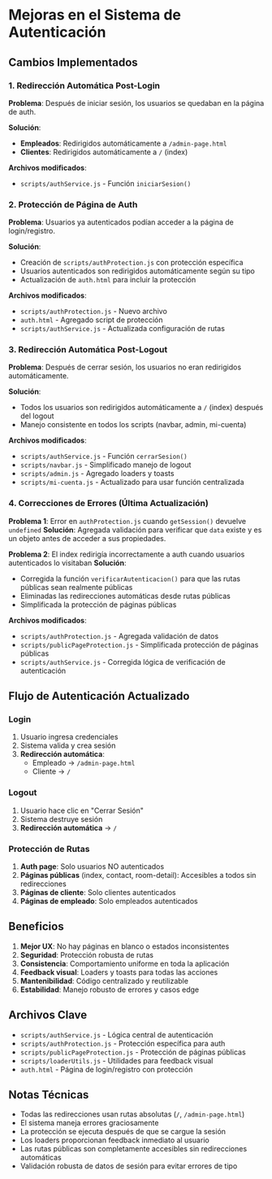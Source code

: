 # Mejoras en el Sistema de Autenticación

## Cambios Implementados

### 1. Redirección Automática Post-Login

**Problema**: Después de iniciar sesión, los usuarios se quedaban en la página de auth.

**Solución**: 
- **Empleados**: Redirigidos automáticamente a `/admin-page.html`
- **Clientes**: Redirigidos automáticamente a `/` (index)

**Archivos modificados**:
- `scripts/authService.js` - Función `iniciarSesion()`

### 2. Protección de Página de Auth

**Problema**: Usuarios ya autenticados podían acceder a la página de login/registro.

**Solución**: 
- Creación de `scripts/authProtection.js` con protección específica
- Usuarios autenticados son redirigidos automáticamente según su tipo
- Actualización de `auth.html` para incluir la protección

**Archivos modificados**:
- `scripts/authProtection.js` - Nuevo archivo
- `auth.html` - Agregado script de protección
- `scripts/authService.js` - Actualizada configuración de rutas

### 3. Redirección Automática Post-Logout

**Problema**: Después de cerrar sesión, los usuarios no eran redirigidos automáticamente.

**Solución**: 
- Todos los usuarios son redirigidos automáticamente a `/` (index) después del logout
- Manejo consistente en todos los scripts (navbar, admin, mi-cuenta)

**Archivos modificados**:
- `scripts/authService.js` - Función `cerrarSesion()`
- `scripts/navbar.js` - Simplificado manejo de logout
- `scripts/admin.js` - Agregado loaders y toasts
- `scripts/mi-cuenta.js` - Actualizado para usar función centralizada

### 4. Correcciones de Errores (Última Actualización)

**Problema 1**: Error en `authProtection.js` cuando `getSession()` devuelve `undefined`
**Solución**: Agregada validación para verificar que `data` existe y es un objeto antes de acceder a sus propiedades.

**Problema 2**: El index redirigía incorrectamente a auth cuando usuarios autenticados lo visitaban
**Solución**: 
- Corregida la función `verificarAutenticacion()` para que las rutas públicas sean realmente públicas
- Eliminadas las redirecciones automáticas desde rutas públicas
- Simplificada la protección de páginas públicas

**Archivos modificados**:
- `scripts/authProtection.js` - Agregada validación de datos
- `scripts/publicPageProtection.js` - Simplificada protección de páginas públicas
- `scripts/authService.js` - Corregida lógica de verificación de autenticación

## Flujo de Autenticación Actualizado

### Login
1. Usuario ingresa credenciales
2. Sistema valida y crea sesión
3. **Redirección automática**:
   - Empleado → `/admin-page.html`
   - Cliente → `/`

### Logout
1. Usuario hace clic en "Cerrar Sesión"
2. Sistema destruye sesión
3. **Redirección automática** → `/`

### Protección de Rutas
1. **Auth page**: Solo usuarios NO autenticados
2. **Páginas públicas** (index, contact, room-detail): Accesibles a todos sin redirecciones
3. **Páginas de cliente**: Solo clientes autenticados
4. **Páginas de empleado**: Solo empleados autenticados

## Beneficios

1. **Mejor UX**: No hay páginas en blanco o estados inconsistentes
2. **Seguridad**: Protección robusta de rutas
3. **Consistencia**: Comportamiento uniforme en toda la aplicación
4. **Feedback visual**: Loaders y toasts para todas las acciones
5. **Mantenibilidad**: Código centralizado y reutilizable
6. **Estabilidad**: Manejo robusto de errores y casos edge

## Archivos Clave

- `scripts/authService.js` - Lógica central de autenticación
- `scripts/authProtection.js` - Protección específica para auth
- `scripts/publicPageProtection.js` - Protección de páginas públicas
- `scripts/loaderUtils.js` - Utilidades para feedback visual
- `auth.html` - Página de login/registro con protección

## Notas Técnicas

- Todas las redirecciones usan rutas absolutas (`/`, `/admin-page.html`)
- El sistema maneja errores graciosamente
- La protección se ejecuta después de que se cargue la sesión
- Los loaders proporcionan feedback inmediato al usuario
- Las rutas públicas son completamente accesibles sin redirecciones automáticas
- Validación robusta de datos de sesión para evitar errores de tipo 